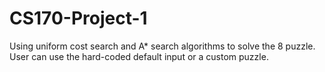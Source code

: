 # CS170-Project-1
Using uniform cost search and A* search algorithms to solve the 8 puzzle. User can use the hard-coded default input or a custom puzzle. 
